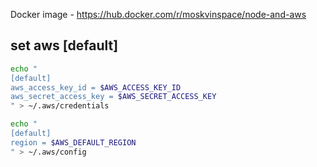 Docker image - https://hub.docker.com/r/moskvinspace/node-and-aws

## set aws [default]
```sh
echo "
[default]
aws_access_key_id = $AWS_ACCESS_KEY_ID
aws_secret_access_key = $AWS_SECRET_ACCESS_KEY
" > ~/.aws/credentials
```
```sh
echo "
[default]
region = $AWS_DEFAULT_REGION
" > ~/.aws/config
```